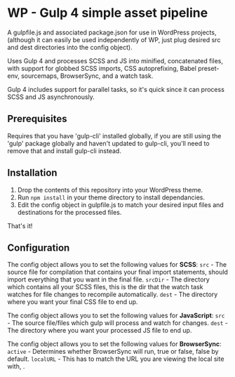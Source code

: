 # WP - Gulp 4 simple asset pipeline
A gulpfile.js and associated package.json for use in WordPress projects, (although it can easily be used independently of WP, just plug desired src and dest directories into the config object). 

Uses Gulp 4 and processes SCSS and JS into minified, concatenated files, with support for globbed SCSS imports, CSS autoprefixing, Babel preset-env, sourcemaps, BrowserSync, and a watch task. 

Gulp 4 includes support for parallel tasks, so it's quick since it can process SCSS and JS asynchronously.

## Prerequisites
Requires that you have 'gulp-cli' installed globally, if you are still using the 'gulp' package globally and haven't updated to gulp-cli, you'll need to remove that and install gulp-cli instead.

## Installation
1. Drop the contents of this repository into your WordPress theme.
2. Run `npm install` in your theme directory to install dependancies.
3. Edit the config object in gulpfile.js to match your desired input files and destinations for the processed files.

That's it!

## Configuration
The config object allows you to set the following values for __SCSS__:
`src` - The source file for compilation that contains your final import statements, should import everything that you want in the final file.
`srcDir` - The directory which contains all your SCSS files, this is the dir that the watch task watches for file changes to recompile automatically.
`dest` - The directory where you want your final CSS file to end up.

The config object allows you to set the following values for __JavaScript__:
`src` - The source file/files which gulp will process and watch for changes.
`dest` - The directory where you want your processed JS file to end up.

The config object allows you to set the following values for __BrowserSync__:
`active` - Determines whether BrowserSync will run, true or false, false by default.
`localURL` - This has to match the URL you are viewing the local site with, .
